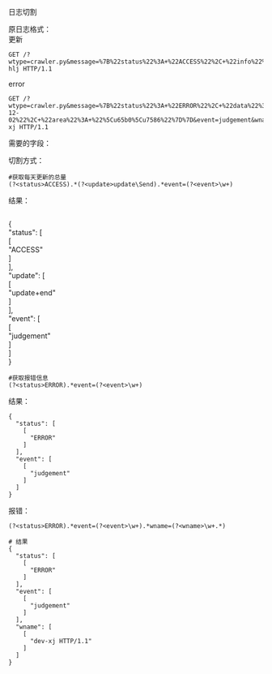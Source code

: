 日志切割

原日志格式：  
更新

```shell
GET /?wtype=crawler.py&message=%7B%22status%22%3A+%22ACCESS%22%2C+%22info%22%3A+%22update+end%2C+update+num+%3A0%22%2C+%22area%22%3A+%22%5Cu9ed1%5Cu9f99%5Cu6c5f%22%7D&event=judgement&wname=dev-hlj HTTP/1.1
```

error

```shell
GET /?wtype=crawler.py&message=%7B%22status%22%3A+%22ERROR%22%2C+%22data%22%3A+%7B%22url%22%3A+%222f51e06de72ed92a8410f570dd9aded6%22%2C+%22publish_date%22%3A+%222018-12-02%22%2C+%22area%22%3A+%22%5Cu65b0%5Cu7586%22%7D%7D&event=judgement&wname=dev-xj HTTP/1.1
```

需要的字段：

切割方式：

```shell
#获取每天更新的总量
(?<status>ACCESS).*(?<update>update\Send).*event=(?<event>\w+)
```

结果：

```shell

```

{  
  "status": \[  
    \[  
      "ACCESS"  
    \]  
  \],  
  "update": \[  
    \[  
      "update+end"  
    \]  
  \],  
  "event": \[  
    \[  
      "judgement"  
    \]  
  \]  
}

```
#获取报错信息
(?<status>ERROR).*event=(?<event>\w+)
```

结果：

```shell
{
  "status": [
    [
      "ERROR"
    ]
  ],
  "event": [
    [
      "judgement"
    ]
  ]
}
```

报错：

```shell
(?<status>ERROR).*event=(?<event>\w+).*wname=(?<wname>\w+.*)

# 结果
{
  "status": [
    [
      "ERROR"
    ]
  ],
  "event": [
    [
      "judgement"
    ]
  ],
  "wname": [
    [
      "dev-xj HTTP/1.1"
    ]
  ]
}

```



